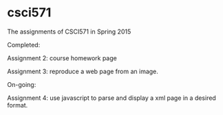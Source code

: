 csci571
=======
The assignments of CSCI571 in Spring 2015

Completed:

Assignment 2: course homework page

Assignment 3: reproduce a web page from an image.

On-going:

Assignment 4: use javascript to parse and display a xml page in a desired format.